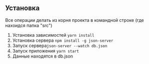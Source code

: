 ## Установка

Все операции делать из корня проекта в командной строке (где нахоидся папка "src")

1. Установка зависимостей `yarn install`
2. Установка сервера `npm install -g json-server`
3. Запуск сервера`json-server --watch db.json`
4. Запуск приложения `yarn start`
5. Данные находятся в db.json
